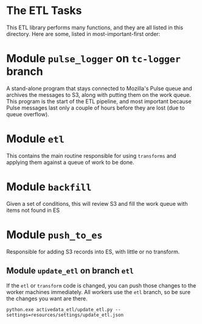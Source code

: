 The ETL Tasks
==============

This ETL library performs many functions, and they are all listed in this
directory.  Here are some, listed in most-important-first order:


# Module `pulse_logger` on `tc-logger` branch

A stand-alone program that stays connected to Mozilla's Pulse queue and
archives the messages to S3, along with putting them on the work queue.  This
program is the start of the ETL pipeline, and most important because Pulse
messages last only a couple of hours before they are lost (due to queue overflow).

# Module `etl`

This contains the main routine responsible for using `transforms` and applying
them against a queue of work to be done.


# Module `backfill`

Given a set of conditions, this will review S3 and fill the work queue with
items not found in ES

# Module `push_to_es`

Responsible for adding S3 records into ES, with little or no transform.

## Module `update_etl` on branch `etl`

If the `etl` or `transform` code is changed, you can push those changes to the
worker machines immediately.  All workers use the `etl` branch, so be sure
the changes you want are there.

    python.exe activedata_etl/update_etl.py --settings=resources/settings/update_etl.json
